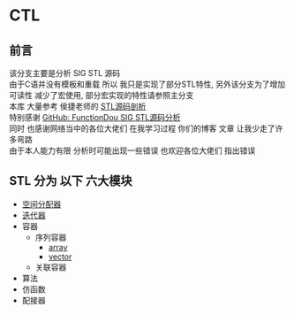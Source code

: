 # CTL
## 前言
该分支主要是分析 SIG STL 源码<br>
由于C语并没有模板和重载 所以 我只是实现了部分STL特性, 另外该分支为了增加可读性 减少了宏使用, 部分宏实现的特性请参照主分支<br>
本库 大量参考 侯捷老师的 [STL源码剖析](https://item.jd.com/11821611.html)<br>
特别感谢 [GitHub: FunctionDou SIG STL源码分析](https://github.com/FunctionDou/STL)<br>
同时 也感谢网络当中的各位大佬们 在我学习过程 你们的博客 文章 让我少走了许多弯路<br>
由于本人能力有限 分析时可能出现一些错误 也欢迎各位大佬们 指出错误<br>
  
STL 分为 以下 六大模块
-
  * [空间分配器](/src/allocator/CTL_allocator.md#空间分配器)
  * [迭代器](/src/iterator/CTL_iterator.md#迭代器)
  * 容器
    * 序列容器
      * [array](/src/array/CTL_array.md#array)
      * [vector](/src/vector/CTL_vector.md#vector)
    * 关联容器
  * 算法
  * 仿函数
  * 配接器
